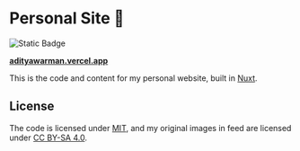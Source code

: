 # Personal Site 🌱

![Static Badge](https://img.shields.io/badge/license-MIT-brightgreen?label=LICENSE)

**[adityawarman.vercel.app](https://adityawarman.vercel.app)**

This is the code and content for my personal website, built in [Nuxt](https://nuxt.com/).

## License

The code is licensed under [MIT](LICENSE), and my original images in feed are licensed under [CC BY-SA 4.0](https://creativecommons.org/licenses/by-sa/4.0/).